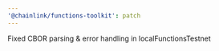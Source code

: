 ```yaml
---
'@chainlink/functions-toolkit': patch
---
```


Fixed CBOR parsing & error handling in localFunctionsTestnet
